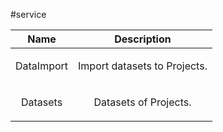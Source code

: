 
#service

| Name | Description |
| :--: | :--: |
| DataImport | <p>Import datasets to Projects.</p>  |
| Datasets | <p>Datasets of Projects.</p>  |

